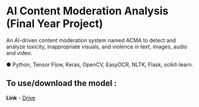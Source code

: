 # AI Content Moderation Analysis (Final Year Project)
An AI-driven content moderation system named ACMA to detect and analyze toxicity, inappropriate visuals, and violence in text, images, audio and video. 

● Python, Tensor Flow, Keras, OpenCV, EasyOCR, NLTK, Flask, scikit-learn.

  ## To use/download the model :

  **Link** - [Drive](https://drive.google.com/drive/u/0/folders/1CDdlclL76CC-JeheTjV6Bn1hgLfL7y6Z)

